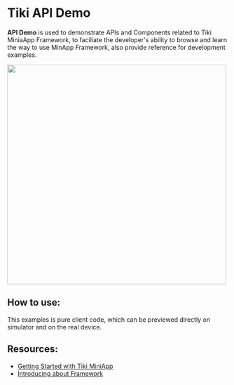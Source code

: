 # Tiki API Demo

**API Demo** is used to demonstrate APIs and Components related to Tiki MiniaApp Framework, to faciliate the developer's ability to browse and learn the way to use MinApp Framework, also provide reference for development examples.

<img src="https://user-images.githubusercontent.com/1713660/146020363-865dc11c-275f-4f56-8317-41655550aef2.png" height="500" />

## How to use:

This examples is pure client code, which can be previewed directly on simulator and on the real device.

## Resources:

* [Getting Started with Tiki MiniApp](https://miniapp.tiki.vn/docs/developer/getting-started)
* [Introducing about Framework](https://miniapp.tiki.vn/docs/framework/overview)
